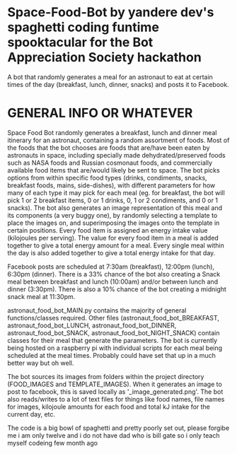 # Space-Food-Bot by yandere dev's spaghetti coding funtime spooktacular for the Bot Appreciation Society hackathon

A bot that randomly generates a meal for an astronaut to eat at certain times of the day (breakfast, lunch, dinner, snacks) and posts it to Facebook.

# GENERAL INFO OR WHATEVER


Space Food Bot randomly generates a breakfast, lunch and dinner meal itinerary for an astronaut, containing a random assortment of foods. 
Most of the foods that the bot chooses are foods that are/have been eaten by astronauts in space, including specially made dehydrated/preserved foods 
such as NASA foods and Russian cosmonaut foods, and commercially available food items that are/would likely be sent to space. 
The bot picks options from within specific food types (drinks, condiments, snacks, breakfast foods, mains, side-dishes), with different parameters for how 
many of each type it may pick for each meal (eg. for breakfast, the bot will pick 1 or 2 breakfast items, 0 or 1 drinks, 0, 1 or 2 condiments, 
and 0 or 1 snacks).
The bot also generates an image representation of this meal and its components (a very buggy one), by randomly selecting a template
to place the images on, and superimposing the images onto the template in certain positions. 
Every food item is assigned an energy intake value (kilojoules per serving). The value for every food item in a meal is added together to give a 
total energy amount for a meal. Every single meal within the day is also added together to give a total energy intake for that day.


Facebook posts are scheduled at 7:30am (breakfast), 12:00pm (lunch), 6:30pm (dinner). There is a 33% chance of the bot also creating a Snack meal 
between breakfast and lunch (10:00am) and/or between lunch and dinner (3:30pm). There is also a 10% chance of the bot creating a midnight snack 
meal at 11:30pm.

astronaut_food_bot_MAIN.py contains the majority of general functions/classes required. Other files (astronaut_food_bot_BREAKFAST, astronaut_food_bot_LUNCH,
astronaut_food_bot_DINNER, astronaut_food_bot_SNACK, astronaut_food_bot_NIGHT_SNACK) contain classes for their meal that generate the parameters.
The bot is currently being hosted on a raspberry pi with individual scripts for each meal being scheduled at the meal times.
Probably could have set that up in a much better way but oh well.

The bot sources its images from folders within the project directory (FOOD_IMAGES and TEMPLATE_IMAGES). When it generates an image to post to facebook,
this is saved locally as '\_image_generated.png'. The bot also reads/writes to a lot of text files for things like food names, file names for images,
kilojoule amounts for each food and total kJ intake for the current day, etc.

The code is a big bowl of spaghetti and pretty poorly set out, 
please forgibe me i am only twelve and i do not have dad who is bill gate so i only teach myself codeing few month ago
